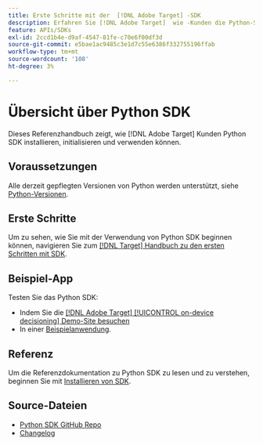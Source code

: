 ```yaml
---
title: Erste Schritte mit der  [!DNL Adobe Target] -SDK
description: Erfahren Sie [!DNL Adobe Target]  wie -Kunden die Python-SDK installieren, initialisieren und verwenden können.
feature: APIs/SDKs
exl-id: 2ccd1b4e-d9af-4547-81fe-c70e6f00df3d
source-git-commit: e5bae1ac9485c3e1d7c55e6386f332755196ffab
workflow-type: tm+mt
source-wordcount: '108'
ht-degree: 3%

---
```


# Übersicht über Python SDK

Dieses Referenzhandbuch zeigt, wie [!DNL Adobe Target] Kunden Python SDK installieren, initialisieren und verwenden können.

## Voraussetzungen

Alle derzeit gepflegten Versionen von Python werden unterstützt, siehe [Python-Versionen](https://www.python.org/downloads/).

## Erste Schritte

Um zu sehen, wie Sie mit der Verwendung von Python SDK beginnen können, navigieren Sie zum [[!DNL Target] Handbuch zu den ersten Schritten mit SDK](../sdk-guides/getting-started/getting-started.md).

## Beispiel-App

Testen Sie das Python SDK:

* Indem Sie die [[!DNL Adobe Target] [!UICONTROL on-device decisioning] Demo-Site besuchen](https://github.com/adobe/on-device-decisioning-demo-site)
* In einer [Beispielanwendung](../sdk-guides/sample-apps/sample-apps.md).

## Referenz

Um die Referenzdokumentation zu Python SDK zu lesen und zu verstehen, beginnen Sie mit [Installieren von SDK](install-sdk.md).

## Source-Dateien

* [Python SDK GitHub Repo](https://github.com/adobe/target-python-sdk)
* [Changelog](https://github.com/adobe/target-python-sdk/blob/master/CHANGELOG.md)
